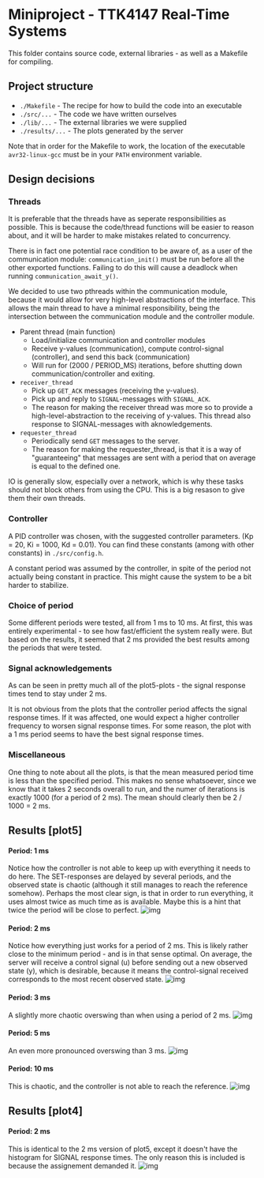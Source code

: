 # Miniproject - TTK4147 Real-Time Systems
This folder contains source code, external libraries - as well as a Makefile for compiling.

## Project structure
* `./Makefile` - The recipe for how to build the code into an executable
* `./src/...` - The code we have written ourselves
* `./lib/...` - The external libraries we were supplied
* `./results/...` - The plots generated by the server

Note that in order for the Makefile to work, the location of the executable `avr32-linux-gcc` must be in your `PATH` environment variable.

## Design decisions
### Threads
It is preferable that the threads have as seperate responsibilities as possible. This is because the code/thread functions will be easier to reason about, and it will be harder to make mistakes related to concurrency.

There is in fact one potential race condition to be aware of, as a user of the communication module: `communication_init()` must be run before all the other exported functions. Failing to do this will cause a deadlock when running `communication_await_y()`.

We decided to use two pthreads within the communication module, because it would allow for very high-level abstractions of the interface. This allows the main thread to have a minimal responsibility, being the intersection between the communication module and the controller module.

* Parent thread (main function)
  - Load/initialize communication and controller modules
  - Receive y-values (communication), compute control-signal (controller), and send this back (communication)
  - Will run for (2000 / PERIOD_MS) iterations, before shutting down communication/controller and exiting.
* `receiver_thread`
  - Pick up `GET_ACK` messages (receiving the y-values).
  - Pick up and reply to `SIGNAL`-messages with `SIGNAL_ACK`.
  - The reason for making the receiver thread was more so to provide a high-level-abstraction to the receiving of y-values. This thread also response to SIGNAL-messages with aknowledgements.
* `requester_thread`
  - Periodically send `GET` messages to the server.
  - The reason for making the requester_thread, is that it is a way of "guaranteeing" that messages are sent with a period that on average is equal to the defined one.
  
IO is generally slow, especially over a network, which is why these tasks should not block others from using the CPU. This is a big resason to give them their own threads.

### Controller
A PID controller was chosen, with the suggested controller parameters. (Kp = 20, Ki = 1000, Kd = 0.01). You can find these constants (among with other constants) in `./src/config.h`. 

A constant period was assumed by the controller, in spite of the period not actually being constant in practice. This might cause the system to be a bit harder to stabilize.

### Choice of period
Some different periods were tested, all from 1 ms to 10 ms. At first, this was entirely experimental - to see how fast/efficient the system really were. But based on the results, it seemed that 2 ms provided the best results among the periods that were tested.

### Signal acknowledgements
As can be seen in pretty much all of the plot5-plots - the signal response times tend to stay under 2 ms. 

It is not obvious from the plots that the controller period affects the signal response times. If it was affected, one would expect a higher controller frequency to worsen signal response times. For some reason, the plot with a 1 ms period seems to have the best signal response times.

### Miscellaneous
One thing to note about all the plots, is that the mean measured period time is less than the specified period. This makes no sense whatsoever, since we know that it takes 2 seconds overall to run, and the numer of iterations is exactly 1000 (for a period of 2 ms). The mean should clearly then be 2 / 1000 = 2 ms.

## Results [plot5]
#### Period: 1 ms
Notice how the controller is not able to keep up with everything it needs to do here. The SET-responses are delayed by several periods, and the observed state is chaotic (although it still manages to reach the reference somehow). Perhaps the most clear sign, is that in order to run everything, it uses almost twice as much time as is available. Maybe this is a hint that twice the period will be close to perfect.
![img](results/plot5_1ms.png)
#### Period: 2 ms
Notice how everything just works for a period of 2 ms. This is likely rather close to the minimum period - and is in that sense optimal. On average, the server will receive a control signal (u) before sending out a new observed state (y), which is desirable, because it means the control-signal received corresponds to the most recent observed state.
![img](results/plot5_2ms.png)
#### Period: 3 ms
A slightly more chaotic overswing than when using a period of 2 ms.
![img](results/plot5_3ms.png)
#### Period: 5 ms
An even more pronounced overswing than 3 ms.
![img](results/plot5_5ms.png)
#### Period: 10 ms
This is chaotic, and the controller is not able to reach the reference.
![img](results/plot5_10ms.png)

## Results [plot4]
#### Period: 2 ms
This is identical to the 2 ms version of plot5, except it doesn't have the histogram for SIGNAL response times. The only reason this is included is because the assignement demanded it.
![img](results/plot4_2ms.png)
